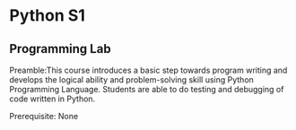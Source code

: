 # Python S1
 ## Programming Lab
 
Preamble:This course introduces a basic step towards program writing and develops the logical
ability and problem-solving skill using Python Programming Language. Students are able to do
testing and debugging of code written in Python.

Prerequisite: None
